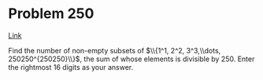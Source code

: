 # Problem 250

[Link](https://projecteuler.net/problem=250)

Find the number of non-empty subsets of $\\{1^1, 2^2, 3^3,\\dots, 250250^{250250}\\}$, the sum of whose elements is divisible by $250$. Enter the rightmost $16$ digits as your answer.
